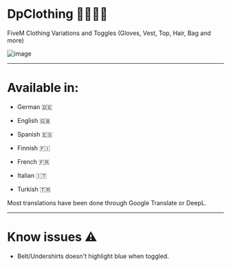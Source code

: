 # DpClothing 👕👖👗🧤

FiveM Clothing Variations and Toggles (Gloves, Vest, Top, Hair, Bag and more)

![image](https://user-images.githubusercontent.com/77038583/195846924-3ef25213-b275-4cba-868b-b93b3c242d8a.png)

-----------------------------------

# Available in:

* German 🇩🇪

* English 🇬🇧

* Spanish 🇪🇸

* Finnish 🇫🇮

* French 🇫🇷

* Italian 🇮🇹

* Turkish 🇹🇷

Most translations have been done through Google Translate or DeepL.

-----------------------------------

# Know issues ⚠️

* Belt/Undershirts doesn't highlight blue when toggled.
